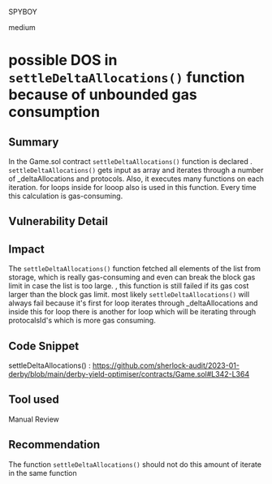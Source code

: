 SPYBOY

medium

# possible DOS in `settleDeltaAllocations()` function because of unbounded gas consumption

## Summary
In the Game.sol contract `settleDeltaAllocations()` function is declared . `settleDeltaAllocations()` gets input as  array and iterates through a number of _deltaAllocations and protocols. Also, it executes many functions on each iteration. for loops inside for looop also is used in this function. Every time this calculation is gas-consuming.
## Vulnerability Detail

## Impact
The `settleDeltaAllocations()` function fetched all elements of the list from storage, which is really gas-consuming and even can break the block gas limit in case the list is too large. , this function is still failed if its gas cost larger than the block gas limit. most likely `settleDeltaAllocations()` will always fail because it's first for loop iterates through _deltaAllocations and inside this for loop there is another for loop which will be iterating through protocalsId's  which is more gas consuming.

## Code Snippet
settleDeltaAllocations() : https://github.com/sherlock-audit/2023-01-derby/blob/main/derby-yield-optimiser/contracts/Game.sol#L342-L364

## Tool used

Manual Review

## Recommendation
 The function `settleDeltaAllocations()` should not do this amount of iterate in the same function
